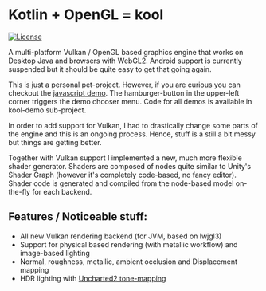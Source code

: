 # Kotlin + OpenGL = kool
[![License](https://img.shields.io/badge/License-Apache%202.0-blue.svg)](https://github.com/fabmax/kool/blob/master/LICENSE)

A multi-platform Vulkan / OpenGL based graphics engine that works on Desktop Java and browsers with
WebGL2. Android support is currently suspended but it should be quite easy to get that going again.

This is just a personal pet-project. However, if you are curious
you can checkout the [javascript demo](https://fabmax.github.io/kool/kool-js/?demo=pbrDemo).
The hamburger-button in the upper-left corner triggers the demo chooser menu. Code for
all demos is available in kool-demo sub-project.

In order to add support for Vulkan, I had to drastically change some parts of the engine and this is an
ongoing process. Hence, stuff is a still a bit messy but things are getting better.

Together with Vulkan
support I implemented a new, much more flexible shader generator. Shaders are composed of nodes quite
similar to Unity's Shader Graph (however it's completely code-based, no fancy editor). Shader code is
generated and compiled from the node-based model on-the-fly for each backend.

## Features / Noticeable stuff:
- All new Vulkan rendering backend (for JVM, based on lwjgl3)
- Support for physical based rendering (with metallic workflow) and image-based lighting
- Normal, roughness, metallic, ambient occlusion and Displacement mapping
- HDR lighting with [Uncharted2 tone-mapping](http://filmicworlds.com/blog/filmic-tonemapping-operators/)

